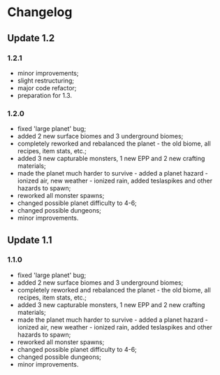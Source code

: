 # Changelog

## Update 1.2

### 1.2.1

- minor improvements;
- slight restructuring;
- major code refactor;
- preparation for 1.3.

### 1.2.0

- fixed 'large planet' bug;
- added 2 new surface biomes and 3 underground biomes;
- completely reworked and rebalanced the planet - the old biome, all recipes, item stats, etc.;
- added 3 new capturable monsters, 1 new EPP and 2 new crafting materials;
- made the planet much harder to survive - added a planet hazard - ionized air, new weather - ionized rain, added teslaspikes and other hazards to spawn;
- reworked all monster spawns;
- changed possible planet difficulty to 4-6;
- changed possible dungeons;
- minor improvements.

## Update 1.1

### 1.1.0

- fixed 'large planet' bug;
- added 2 new surface biomes and 3 underground biomes;
- completely reworked and rebalanced the planet - the old biome, all recipes, item stats, etc.;
- added 3 new capturable monsters, 1 new EPP and 2 new crafting materials;
- made the planet much harder to survive - added a planet hazard - ionized air, new weather - ionized rain, added teslaspikes and other hazards to spawn;
- reworked all monster spawns;
- changed possible planet difficulty to 4-6;
- changed possible dungeons;
- minor improvements.
